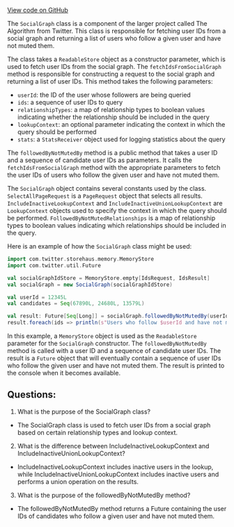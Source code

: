 [View code on GitHub](https://github.com/misbahsy/the-algorithm/recos-injector/server/src/main/scala/com/twitter/recosinjector/clients/SocialGraph.scala)

The `SocialGraph` class is a component of the larger project called The Algorithm from Twitter. This class is responsible for fetching user IDs from a social graph and returning a list of users who follow a given user and have not muted them. 

The class takes a `ReadableStore` object as a constructor parameter, which is used to fetch user IDs from the social graph. The `fetchIdsFromSocialGraph` method is responsible for constructing a request to the social graph and returning a list of user IDs. This method takes the following parameters:

- `userId`: the ID of the user whose followers are being queried
- `ids`: a sequence of user IDs to query
- `relationshipTypes`: a map of relationship types to boolean values indicating whether the relationship should be included in the query
- `lookupContext`: an optional parameter indicating the context in which the query should be performed
- `stats`: a `StatsReceiver` object used for logging statistics about the query

The `followedByNotMutedBy` method is a public method that takes a user ID and a sequence of candidate user IDs as parameters. It calls the `fetchIdsFromSocialGraph` method with the appropriate parameters to fetch the user IDs of users who follow the given user and have not muted them. 

The `SocialGraph` object contains several constants used by the class. `SelectAllPageRequest` is a `PageRequest` object that selects all results. `IncludeInactiveLookupContext` and `IncludeInactiveUnionLookupContext` are `LookupContext` objects used to specify the context in which the query should be performed. `FollowedByNotMutedRelationships` is a map of relationship types to boolean values indicating which relationships should be included in the query.

Here is an example of how the `SocialGraph` class might be used:

```scala
import com.twitter.storehaus.memory.MemoryStore
import com.twitter.util.Future

val socialGraphIdStore = MemoryStore.empty[IdsRequest, IdsResult]
val socialGraph = new SocialGraph(socialGraphIdStore)

val userId = 12345L
val candidates = Seq(67890L, 24680L, 13579L)

val result: Future[Seq[Long]] = socialGraph.followedByNotMutedBy(userId, candidates)
result.foreach(ids => println(s"Users who follow $userId and have not muted them: $ids"))
``` 

In this example, a `MemoryStore` object is used as the `ReadableStore` parameter for the `SocialGraph` constructor. The `followedByNotMutedBy` method is called with a user ID and a sequence of candidate user IDs. The result is a `Future` object that will eventually contain a sequence of user IDs who follow the given user and have not muted them. The result is printed to the console when it becomes available.
## Questions: 
 1. What is the purpose of the SocialGraph class?
- The SocialGraph class is used to fetch user IDs from a social graph based on certain relationship types and lookup context.

2. What is the difference between IncludeInactiveLookupContext and IncludeInactiveUnionLookupContext?
- IncludeInactiveLookupContext includes inactive users in the lookup, while IncludeInactiveUnionLookupContext includes inactive users and performs a union operation on the results.

3. What is the purpose of the followedByNotMutedBy method?
- The followedByNotMutedBy method returns a Future containing the user IDs of candidates who follow a given user and have not muted them.